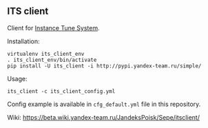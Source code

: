ITS client
----------

Client for [Instance Tune System](https://beta.wiki.yandex-team.ru/jandekspoisk/sepe/nanny/its/).

Installation:

```
virtualenv its_client_env
. its_client_env/bin/activate
pip install -U its_client -i http://pypi.yandex-team.ru/simple/
```

Usage:

```
its_client -c its_client_config.yml
```

Config example is available in `cfg_default.yml` file in this repository.

Wiki: https://beta.wiki.yandex-team.ru/JandeksPoisk/Sepe/itsclient/
